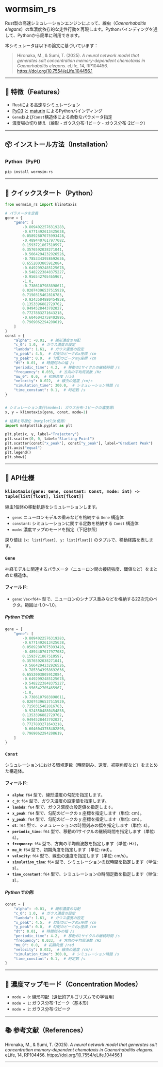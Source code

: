 # wormsim_rs

Rust製の高速シミュレーションエンジンによって、線虫（*Caenorhabditis elegans*）の塩濃度依存的な走性行動を再現します。Pythonバインディングを通して、Pythonから簡単に利用できます。

本シミュレータは以下の論文に基づいています：

> Hironaka, M., & Sumi, T. (2025). *A neural network model that generates salt concentration memory-dependent chemotaxis in Caenorhabditis elegans*. eLife, 14, RP104456. https://doi.org/10.7554/eLife.104456.1

---

## 🚀 特徴（Features）

- Rustによる高速なシミュレーション
- [PyO3](https://github.com/PyO3/pyo3) と [maturin](https://github.com/PyO3/maturin) によるPythonバインディング
- `Gene`および`Const`構造体による柔軟なパラメータ指定
- 濃度場の切り替え（線形・ガウス分布-1ピーク・ガウス分布-2ピーク）

---

## 📦 インストール方法（Installation）

### Python（PyPI）
```bash
pip install wormsim-rs
```

---

## 🧪 クイックスタート（Python）

```python
from wormsim_rs import klinotaxis

# パラメータを定義
gene = {
    "gene": [
        -0.8094022576319283,
        -0.6771492613425638,
        0.05892807075993428,
        -0.4894407617977082,
        0.1593721867510597,
        0.3576592038271041,
        -0.5664294232926526,
        -0.7853343958692636,
        0.6552003805912084,
        -0.6492992485125678,
        -0.5482223848375227,
        -0.956542705465967,
        -1.0,
        -0.7386107983898611,
        0.02074396537515929,
        0.7150315462816783,
        -0.9243504880454858,
        0.1353396882729762,
        0.9494528443702027,
        0.7727883271643218,
        -0.6046043758402895,
        0.7969062294208619,
    ]
}
const = {
    "alpha": -0.01,  # 線形濃度の勾配
    "c_0": 1.0,  # ガウス濃度の設定
    "lambda": 1.61,  # ガウス濃度の設定
    "x_peak": 4.5,  # 勾配のピークのx座標 /cm
    "y_peak": 0.0,  # 勾配のピークのy座標 /cm
    "dt": 0.01,  # 時間刻みの幅 /s
    "periodic_time": 4.2,  # 移動の1サイクルの継続時間 /s
    "frequency": 0.033,  # 方向の平均周波数 /Hz
    "mu_0": 0.0,  # 初期角度 /rad
    "velocity": 0.022,  # 線虫の速度 /cm/s
    "simulation_time": 300.0,  # シミュレーション時間 /s
    "time_constant": 0.1,  # 時定数 /s
}


# シミュレーション実行(mode=1: ガウス分布-1ピークの濃度場)
x, y = klinotaxis(gene, const, mode=1)

# 結果を可視化（matplotlib使用）
import matplotlib.pyplot as plt

plt.plot(x, y, label="Trajectory")
plt.scatter(0, 0, label="Starting Point")
plt.scatter(const["x_peak"], const["y_peak"], label="Gradient Peak")
plt.axis("equal")
plt.legend()
plt.show()
```

---

## 🧬 API仕様

### `klinotaxis(gene: Gene, constant: Const, mode: int) -> tuple[list[float], list[float]]`

線虫1個体の移動軌跡をシミュレーションします。

- `gene`: ニューロンモデルの重みなどを格納する `Gene` 構造体
- `constant`: シミュレーションに関する定数を格納する `Const` 構造体
- `mode`: 濃度マップのモードを指定（下記参照）

戻り値は `(x: list[float], y: list[float])` のタプルで、移動経路を表します。

### `Gene`
神経モデルに関連するパラメータ（ニューロン間の接続強度、閾値など）をまとめた構造体。

#### フィールド:
- `gene`: `Vec<f64>` 型で、ニューロンのシナプス重みなどを格納する22次元のベクタ。範囲は-1.0〜1.0。

##### Pythonでの例:
```python
gene = {
    "gene": [
        -0.8094022576319283,
        -0.6771492613425638,
        0.05892807075993428,
        -0.4894407617977082,
        0.1593721867510597,
        0.3576592038271041,
        -0.5664294232926526,
        -0.7853343958692636,
        0.6552003805912084,
        -0.6492992485125678,
        -0.5482223848375227,
        -0.956542705465967,
        -1.0,
        -0.7386107983898611,
        0.02074396537515929,
        0.7150315462816783,
        -0.9243504880454858,
        0.1353396882729762,
        0.9494528443702027,
        0.7727883271643218,
        -0.6046043758402895,
        0.7969062294208619,
    ]
}
```

### `Const`
シミュレーションにおける環境定数（時間刻み、速度、初期角度など）をまとめた構造体。

#### フィールド:
- **`alpha`**: `f64` 型で、線形濃度の勾配を指定します。
- **`c_0`**: `f64` 型で、ガウス濃度の設定値を指定します。
- **`lambda`**: `f64` 型で、ガウス濃度の設定値を指定します。
- **`x_peak`**: `f64` 型で、勾配のピークの x 座標を指定します（単位: cm）。
- **`y_peak`**: `f64` 型で、勾配のピークの y 座標を指定します（単位: cm）。
- **`dt`**: `f64` 型で、シミュレーションの時間刻みの幅を指定します（単位: s）。
- **`periodic_time`**: `f64` 型で、移動の1サイクルの継続時間を指定します（単位: s）。
- **`frequency`**: `f64` 型で、方向の平均周波数を指定します（単位: Hz）。
- **`mu_0`**: `f64` 型で、初期角度を指定します（単位: rad）。
- **`velocity`**: `f64` 型で、線虫の速度を指定します（単位: cm/s）。
- **`simulation_time`**: `f64` 型で、シミュレーションの総時間を指定します（単位: s）。
- **`time_constant`**: `f64` 型で、シミュレーションの時間定数を指定します（単位: s）。

##### Pythonでの例:
```python
const = {
    "alpha": -0.01,  # 線形濃度の勾配
    "c_0": 1.0,  # ガウス濃度の設定
    "lambda": 1.61,  # ガウス濃度の設定
    "x_peak": 4.5,  # 勾配のピークのx座標 /cm
    "y_peak": 0.0,  # 勾配のピークのy座標 /cm
    "dt": 0.01,  # 時間刻みの幅 /s
    "periodic_time": 4.2,  # 移動の1サイクルの継続時間 /s
    "frequency": 0.033,  # 方向の平均周波数 /Hz
    "mu_0": 0.0,  # 初期角度 /rad
    "velocity": 0.022,  # 線虫の速度 /cm/s
    "simulation_time": 300.0,  # シミュレーション時間 /s
    "time_constant": 0.1,  # 時定数 /s
}
```

---

## 🧭 濃度マップモード（Concentration Modes）

- `mode = 0`: 線形勾配（遺伝的アルゴリズムでの学習用）
- `mode = 1`: ガウス分布-1ピーク（基本形）
- `mode = 2`: ガウス分布-2ピーク

---

## 📚 参考文献（References）

Hironaka, M., & Sumi, T. (2025). *A neural network model that generates salt concentration memory-dependent chemotaxis in Caenorhabditis elegans*. eLife, 14, RP104456. https://doi.org/10.7554/eLife.104456.1

---
